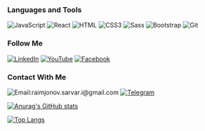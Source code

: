 <!-- [![Header](https://github.com/mukhammadyn/mukhammadyn/blob/main/assets/guthub-header.png)](https://t.me/mukhammadyn) -->


### Languages and Tools

![JavaScript](https://img.shields.io/badge/-JavaScript-082032?style=for-the-badge&logo=JavaScript&logoColor=#FEC260)
![React](https://img.shields.io/badge/-React-082032?style=for-the-badge&logo=React&logoColor=#61DAFB)
![HTML](https://img.shields.io/badge/-HTML5-082032?style=for-the-badge&logo=HTML5&logoColor=#185ADB)
![CSS3](https://img.shields.io/badge/-CSS3-082032?style=for-the-badge&logo=CSS3&logoColor=1572B6)
![Sass](https://img.shields.io/badge/-Sass-082032?style=for-the-badge&logo=Sass&logoColor=CC6699)
![Bootstrap](https://img.shields.io/badge/-Bootstrap-082032?style=for-the-badge&logo=Bootstrap&logoColor=#7952B3)
![Git](https://img.shields.io/badge/-Git-082032?style=for-the-badge&logo=Git&logoColor=#F05032)



### Follow Me

[![LinkedIn](https://img.shields.io/badge/-LinkedIn-082032?style=for-the-badge&logo=LinkedIn&logoColor=0A66C2)](https://www.linkedin.com/in/sarvar-rahim/)
[![YouTube](https://img.shields.io/badge/-YouTube-082032?style=for-the-badge&logo=YouTube&logoColor=FF0000)](https://www.youtube.com/channel/UCMHndw5TK6dINqSlcycKUdg)
[![Facebook](https://img.shields.io/badge/-Facebook-082032?style=for-the-badge&logo=Facebook&logoColor=#1877F2)](https://www.facebook.com/sarvar.raimjonov.1)


### Contact With Me

![Email:raimjonov.sarvar.i@gmail.com](https://img.shields.io/badge/-nurmuhammaddeveloper@gmail.com-082032?style=for-the-badge&logo=Gmail&logoColor=#EA4335)
[![Telegram](https://img.shields.io/badge/-Telegram-082032?style=for-the-badge&logo=Telegram&logoColor=#26A5E4)](https://t.me/r_svrvar)


[![Anurag's GitHub stats](https://github-readme-stats.vercel.app/api?username=SarvarRahim&show_icons=true&theme=react)](https://github.com/anuraghazra/github-readme-stats)

[![Top Langs](https://github-readme-stats.vercel.app/api/top-langs/?username=SarvarRahim&langs_count=8&theme=react)](https://github.com/anuraghazra/github-readme-stats)

